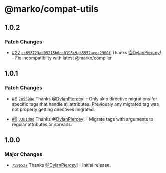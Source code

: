 # @marko/compat-utils

## 1.0.2

### Patch Changes

- [#22](https://github.com/marko-js/compat/pull/22) [`cc693723ad05215b6ec8195c9ab5552aeea2900f`](https://github.com/marko-js/compat/commit/cc693723ad05215b6ec8195c9ab5552aeea2900f) Thanks [@DylanPiercey](https://github.com/DylanPiercey)! - Fix incompatibilty with latest @marko/compiler

## 1.0.1

### Patch Changes

- [#9](https://github.com/marko-js/compat/pull/9) [`705598e`](https://github.com/marko-js/compat/commit/705598ef6bb7d136c1d948d1639b7a14c2289f0c) Thanks [@DylanPiercey](https://github.com/DylanPiercey)! - Only skip directive migrations for specific tags that handle all attributes. Previously any migrated tag was not properly getting directives migrated.

- [#9](https://github.com/marko-js/compat/pull/9) [`33b1d0d`](https://github.com/marko-js/compat/commit/33b1d0d723c82ade65f27a31910120a29f522417) Thanks [@DylanPiercey](https://github.com/DylanPiercey)! - Migrate tags with arguments to regular attributes or spreads.

## 1.0.0

### Major Changes

- [`7596527`](https://github.com/marko-js/compat/commit/759652785293c56649165a3862c83ed5f1389d8f) Thanks [@DylanPiercey](https://github.com/DylanPiercey)! - Initial release.
